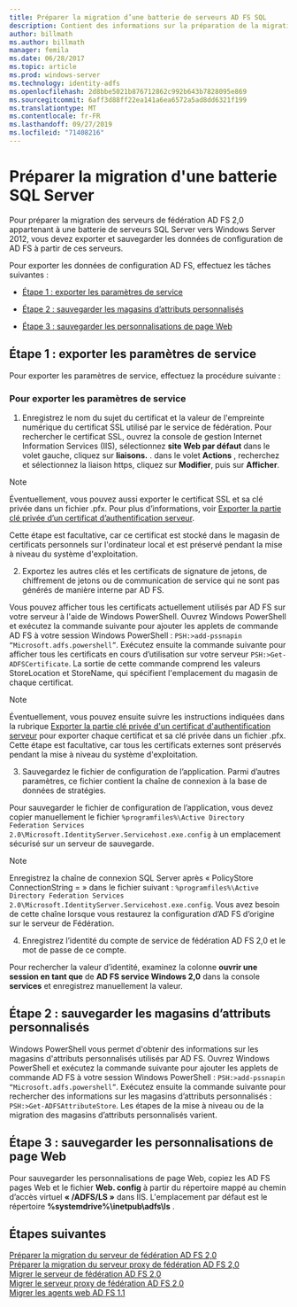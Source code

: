 ```yaml
---
title: Préparer la migration d’une batterie de serveurs AD FS SQL
description: Contient des informations sur la préparation de la migration d’une batterie de serveurs SQL AD FS Server vers Windows Server 2012.
author: billmath
ms.author: billmath
manager: femila
ms.date: 06/28/2017
ms.topic: article
ms.prod: windows-server
ms.technology: identity-adfs
ms.openlocfilehash: 2d8bbe5021b876712862c992b643b7828095e869
ms.sourcegitcommit: 6aff3d88ff22ea141a6ea6572a5ad8dd6321f199
ms.translationtype: MT
ms.contentlocale: fr-FR
ms.lasthandoff: 09/27/2019
ms.locfileid: "71408216"
---
```

# <a name="prepare-to-migrate-a-sql-server-farm"></a>Préparer la migration d'une batterie SQL Server  
 Pour préparer la migration des serveurs de fédération AD FS 2,0 appartenant à une batterie de serveurs SQL Server vers Windows Server 2012, vous devez exporter et sauvegarder les données de configuration de AD FS à partir de ces serveurs.  
  
 Pour exporter les données de configuration AD FS, effectuez les tâches suivantes :  
  
-   [Étape 1 : exporter les paramètres de service](#step-1-export-service-settings)  
  
-   [Étape 2 : sauvegarder les magasins d’attributs personnalisés](#step-2-back-up-custom-attribute-stores)  
  
-   [Étape 3 : sauvegarder les personnalisations de page Web](#step-3-back-up-webpage-customizations)  
  
## <a name="step-1-export-service-settings"></a>Étape 1 : exporter les paramètres de service  
 Pour exporter les paramètres de service, effectuez la procédure suivante :  
  
### <a name="to-export-service-settings"></a>Pour exporter les paramètres de service  
  
1.  Enregistrez le nom du sujet du certificat et la valeur de l'empreinte numérique du certificat SSL utilisé par le service de fédération. Pour rechercher le certificat SSL, ouvrez la console de gestion Internet Information Services (IIS), sélectionnez **site Web par défaut** dans le volet gauche, cliquez sur **liaisons.** . dans le volet **Actions** , recherchez et sélectionnez la liaison https, cliquez sur **Modifier**, puis sur **Afficher**.  
  
> [!NOTE]
>  Éventuellement, vous pouvez aussi exporter le certificat SSL et sa clé privée dans un fichier .pfx. Pour plus d’informations, voir [Exporter la partie clé privée d’un certificat d’authentification serveur](Export-the-Private-Key-Portion-of-a-Server-Authentication-Certificate.md).  
>   
>  Cette étape est facultative, car ce certificat est stocké dans le magasin de certificats personnels sur l'ordinateur local et est préservé pendant la mise à niveau du système d'exploitation.  
  
2. Exportez les autres clés et les certificats de signature de jetons, de chiffrement de jetons ou de communication de service qui ne sont pas générés de manière interne par AD FS.  
  
Vous pouvez afficher tous les certificats actuellement utilisés par AD FS sur votre serveur à l'aide de Windows PowerShell. Ouvrez Windows PowerShell et exécutez la commande suivante pour ajouter les applets de commande AD FS à votre session Windows PowerShell : `PSH:>add-pssnapin “Microsoft.adfs.powershell”`. Exécutez ensuite la commande suivante pour afficher tous les certificats en cours d’utilisation sur votre serveur `PSH:>Get-ADFSCertificate`. La sortie de cette commande comprend les valeurs StoreLocation et StoreName, qui spécifient l'emplacement du magasin de chaque certificat.  
  
> [!NOTE]
>  Éventuellement, vous pouvez ensuite suivre les instructions indiquées dans la rubrique [Exporter la partie clé privée d'un certificat d'authentification serveur](Export-the-Private-Key-Portion-of-a-Server-Authentication-Certificate.md) pour exporter chaque certificat et sa clé privée dans un fichier .pfx. Cette étape est facultative, car tous les certificats externes sont préservés pendant la mise à niveau du système d'exploitation.  
  
3. Sauvegardez le fichier de configuration de l’application. Parmi d’autres paramètres, ce fichier contient la chaîne de connexion à la base de données de stratégies.  
  
Pour sauvegarder le fichier de configuration de l’application, vous devez copier manuellement le fichier `%programfiles%\Active Directory Federation Services 2.0\Microsoft.IdentityServer.Servicehost.exe.config` à un emplacement sécurisé sur un serveur de sauvegarde.  
  
> [!NOTE]
>  Enregistrez la chaîne de connexion SQL Server après « PolicyStore ConnectionString = » dans le fichier suivant : `%programfiles%\Active Directory Federation Services 2.0\Microsoft.IdentityServer.Servicehost.exe.config`. Vous avez besoin de cette chaîne lorsque vous restaurez la configuration d’AD FS d’origine sur le serveur de Fédération.  
  
4. Enregistrez l’identité du compte de service de fédération AD FS 2,0 et le mot de passe de ce compte.  
  
Pour rechercher la valeur d’identité, examinez la colonne **ouvrir une session en tant que** de **AD FS service Windows 2,0** dans la console **services** et enregistrez manuellement la valeur.  
  
## <a name="step-2-back-up-custom-attribute-stores"></a>Étape 2 : sauvegarder les magasins d’attributs personnalisés  
 Windows PowerShell vous permet d'obtenir des informations sur les magasins d'attributs personnalisés utilisés par AD FS. Ouvrez Windows PowerShell et exécutez la commande suivante pour ajouter les applets de commande AD FS à votre session Windows PowerShell : `PSH:>add-pssnapin “Microsoft.adfs.powershell”`. Exécutez ensuite la commande suivante pour rechercher des informations sur les magasins d’attributs personnalisés : `PSH:>Get-ADFSAttributeStore`. Les étapes de la mise à niveau ou de la migration des magasins d’attributs personnalisés varient.  
  
## <a name="step-3-back-up-webpage-customizations"></a>Étape 3 : sauvegarder les personnalisations de page Web  
 Pour sauvegarder les personnalisations de page Web, copiez les AD FS pages Web et le fichier **Web. config** à partir du répertoire mappé au chemin d’accès virtuel **« /ADFS/LS »** dans IIS. L'emplacement par défaut est le répertoire **%systemdrive%\inetpub\adfs\ls** .  
  
## <a name="next-steps"></a>Étapes suivantes
 [Préparer la migration du serveur de fédération AD FS 2,0](prepare-to-migrate-ad-fs-fed-server.md)   
 [Préparer la migration du serveur proxy de fédération AD FS 2,0](prepare-to-migrate-ad-fs-fed-proxy.md)   
 [Migrer le serveur de fédération AD FS 2,0](migrate-the-ad-fs-fed-server.md)   
 [Migrer le serveur proxy de fédération AD FS 2,0](migrate-the-ad-fs-2-fed-server-proxy.md)   
 [Migrer les agents web AD FS 1.1](migrate-the-ad-fs-web-agent.md)